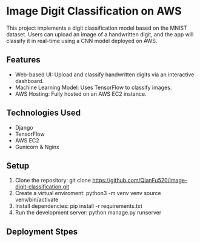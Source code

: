 # Image Digit Classification on AWS
 This project implements a digit classification model based on the MNIST dataset. Users can upload an image of a handwritten digit, and the app will classify it in real-time using a CNN model deployed on AWS.
## Features
- Web-based UI: Upload and classify handwritten digits via an interactive dashboard.
- Machine Learning Model: Uses TensorFlow to classify images.
- AWS Hosting: Fully hosted on an AWS EC2 instance.
## Technologies Used
- Django
- TensorFlow
- AWS EC2
- Gunicorn & Nginx
## Setup
1. Clone the repository:
   git clone https://github.com/QianFu520/image-digit-classification.git
2. Create a virtual enviroment:
   python3 -m venv venv
   source venv/bin/activate
3. Install dependencies:
   pip install -r requirements.txt
4. Run the development server:
   python manage.py runserver
## Deployment Stpes

